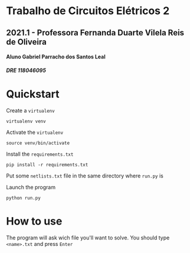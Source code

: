 # Trabalho de Circuitos Elétricos 2
## 2021.1 - Professora Fernanda Duarte Vilela Reis de Oliveira
#### Aluno Gabriel Parracho dos Santos Leal
##### DRE 118046095

# Quickstart

Create a `virtualenv`

```
virtualenv venv
```

Activate the `virtualenv`

```
source venv/bin/activate
```

Install the `requirements.txt`

```
pip install -r requirements.txt
```

Put some `netlists.txt` file in the same directory where `run.py` is

Launch the program

```
python run.py
```

# How to use

The program will ask wich file you'll want to solve. You should type `<name>.txt` and press `Enter`